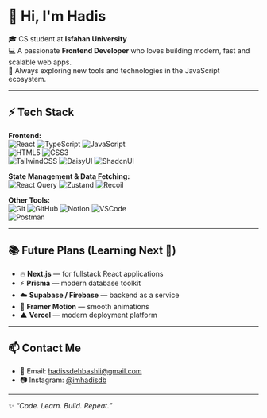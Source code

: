 # 👋 Hi, I'm Hadis  

🎓 CS student at **Isfahan University**  
💻 A passionate **Frontend Developer** who loves building modern, fast and scalable web apps.  
🚀 Always exploring new tools and technologies in the JavaScript ecosystem.  

---

## ⚡️ Tech Stack  

**Frontend:**  
![React](https://img.shields.io/badge/React-20232A?style=flat&logo=react&logoColor=61DAFB) 
![TypeScript](https://img.shields.io/badge/TypeScript-007ACC?style=flat&logo=typescript&logoColor=white) 
![JavaScript](https://img.shields.io/badge/JavaScript-F7DF1E?style=flat&logo=javascript&logoColor=black)  
![HTML5](https://img.shields.io/badge/HTML5-E34F26?style=flat&logo=html5&logoColor=white) 
![CSS3](https://img.shields.io/badge/CSS3-1572B6?style=flat&logo=css3&logoColor=white)  
![TailwindCSS](https://img.shields.io/badge/Tailwind_CSS-38B2AC?style=flat&logo=tailwind-css&logoColor=white) 
![DaisyUI](https://img.shields.io/badge/DaisyUI-5A0EF8?style=flat&logo=daisyui&logoColor=white) 
![ShadcnUI](https://img.shields.io/badge/Shadcn/UI-000000?style=flat&logo=shadcnui&logoColor=white)  

**State Management & Data Fetching:**  
![React Query](https://img.shields.io/badge/React_Query-FF4154?style=flat&logo=reactquery&logoColor=white) 
![Zustand](https://img.shields.io/badge/Zustand-593D88?style=flat&logo=zustand&logoColor=white) 
![Recoil](https://img.shields.io/badge/Recoil-3578E5?style=flat&logo=recoil&logoColor=white)  

**Other Tools:**  
![Git](https://img.shields.io/badge/Git-F05032?style=flat&logo=git&logoColor=white) 
![GitHub](https://img.shields.io/badge/GitHub-181717?style=flat&logo=github&logoColor=white) 
![Notion](https://img.shields.io/badge/Notion-000000?style=flat&logo=notion&logoColor=white) 
![VSCode](https://img.shields.io/badge/VS_Code-0078D4?style=flat&logo=visual-studio-code&logoColor=white)  
![Postman](https://img.shields.io/badge/Postman-FF6C37?style=flat&logo=postman&logoColor=white)

---

## 📚 Future Plans (Learning Next 🚀)  

- 🔥 **Next.js** — for fullstack React applications  
- ⚡ **Prisma** — modern database toolkit  
- ☁️ **Supabase / Firebase** — backend as a service  
- 🎨 **Framer Motion** — smooth animations  
- ▲ **Vercel** — modern deployment platform  

---

## 📫 Contact Me  

- 📧 Email: [hadissdehbashii@gmail.com](mailto:hadissdehbashii@gmail.com)  
- 📷 Instagram: [@imhadisdb](https://instagram.com/imhadisdb)  

---

✨ _“Code. Learn. Build. Repeat.”_
